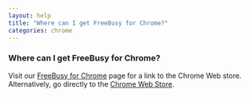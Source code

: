 ```yaml
---
layout: help
title: "Where can I get FreeBusy for Chrome?"
categories: chrome
---
```


### Where can I get FreeBusy for Chrome?

Visit our [FreeBusy for Chrome](https://freebusy.io/chrome) page for a link to the Chrome Web store.
Alternatively, go directly to the [Chrome Web Store](https://chrome.google.com/webstore/detail/freebusy-meeting-scheduli/pfehnkdhcjjppkmdbpgofopjpchlknmo).